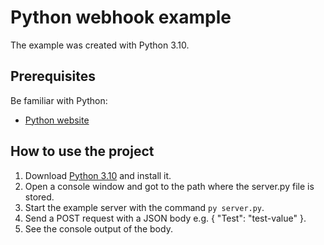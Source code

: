 # Python webhook example
The example was created with Python 3.10.

## Prerequisites
Be familiar with Python:
- [Python website](https://www.python.org/)

## How to use the project
1. Download [Python 3.10](https://www.python.org/downloads/release/python-3100/) and install it.
2. Open a console window and got to the path where the server.py file is stored.
3. Start the example server with the command `py server.py`.
4. Send a POST request with a JSON body e.g. { "Test": "test-value" }.
5. See the console output of the body.